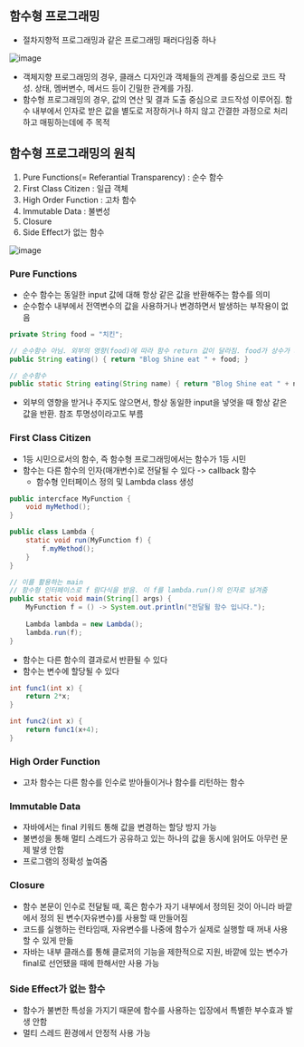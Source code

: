 ## 함수형 프로그래밍

- 절차지향적 프로그래밍과 같은 프로그래밍 패러다임중 하나

![image](https://user-images.githubusercontent.com/44665707/165663813-421b9862-782b-438f-842f-2da569004bbc.png)

- 객체지향 프로그래밍의 경우, 클래스 디자인과 객체들의 관계를 중심으로 코드 작성. 상태, 멤버변수, 메서드 등이 긴밀한 관계를 가짐.
- 함수형 프로그래밍의 경우, 값의 연산 및 결과 도출 중심으로 코드작성 이루어짐. 함수 내부에서 인자로 받은 값을 별도로 저장하거나 하지 않고 간결한 과정으로 처리하고 매핑하는데에 주 목적



## 함수형 프로그래밍의 원칙

1. Pure Functions(= Referantial Transparency) : 순수 함수
2. First Class Citizen : 일급 객체
3. High Order Function : 고차 함수
4. Immutable Data : 불변성
5. Closure
6. Side Effect가 없는 함수

![image](https://user-images.githubusercontent.com/44665707/165664072-e851fdad-18bc-424e-a7aa-1d577f267fd4.png)

### Pure Functions

- 순수 함수는 동일한 input 값에 대해 항상 같은 값을 반환해주는 함수를 의미
- 순수함수 내부에서 전역변수의 값을 사용하거나 변경하면서 발생하는 부작용이 없음

```java
private String food = "치킨";

// 순수함수 아님. 외부의 영향(food)에 따라 함수 return 값이 달라짐. food가 상수가 되면 순수함수
public String eating() { return "Blog Shine eat " + food; }

// 순수함수
public static String eating(String name) { return "Blog Shine eat " + name }
```

- 외부의 영향을 받거나 주지도 않으면서, 항상 동일한 input을 넣엇을 때 항상 같은 값을 반환. 참조 투명성이라고도 부름



### First Class Citizen

- 1등 시민으로서의 함수, 즉 함수형 프로그래밍에서는 함수가 1등 시민
- 함수는 다른 함수의 인자(매개변수)로 전달될 수 있다 -> callback 함수
  - 함수형 인터페이스 정의 및 Lambda class 생성

```java
public intercface MyFunction {
	void myMethod();
}

public class Lambda {
	static void run(MyFunction f) {
		f.myMethod();
	}
}
```

```java
// 이를 활용하는 main
// 함수형 인터페이스로 f 람다식을 받음. 이 f를 lambda.run()의 인자로 넘겨줌
public static void main(String[] args) {
	MyFunction f = () -> System.out.println("전달될 함수 입니다.");
	
	Lambda lambda = new Lambda();
	lambda.run(f);
}
```

- 함수는 다른 함수의 결과로서 반환될 수 있다
- 함수는 변수에 할당될 수 있다

```java
int func1(int x) {
	return 2*x;
}

int func2(int x) {
	return func1(x+4);
}
```



### High Order Function

- 고차 함수는 다른 함수를 인수로 받아들이거나 함수를 리턴하는 함수



### Immutable Data

- 자바에서는 final 키워드 통해 값을 변경하는 할당 방지 가능
- 불변성을 통해 멀티 스레드가 공유하고 있는 하나의 값을 동시에 읽어도 아무런 문제 발생 안함
- 프로그램의 정확성 높여줌



### Closure

- 함수 본문이 인수로 전달될 때, 혹은 함수가 자기 내부에서 정의된 것이 아니라 바깥에서 정의 된 변수(자유변수)를 사용할 때 만들어짐
- 코드를 실행하는 런타임때, 자유변수를 나중에 함수가 실제로 실행할 때 꺼내 사용할 수 있게 만듦
- 자바는 내부 클래스를 통해 클로저의 기능을 제한적으로 지원, 바깥에 있는 변수가 final로 선언됐을 때에 한해서만 사용 가능



### Side Effect가 없는 함수

- 함수가 불변한 특성을 가지기 때문에 함수를 사용하는 입장에서 특별한 부수효과 발생 안함
- 멀티 스레드 환경에서 안정적 사용 가능